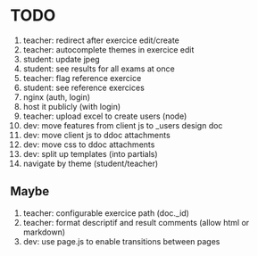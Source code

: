 # TODO

1. teacher: redirect after exercice edit/create
1. teacher: autocomplete themes in exercice edit
1. student: update jpeg
1. student: see results for all exams at once
1. teacher: flag reference exercice
1. student: see reference exercices
1. nginx (auth, login)
1. host it publicly (with login)
1. teacher: upload excel to create users (node)
1. dev: move features from client js to _users design doc
1. dev: move client js to ddoc attachments
1. dev: move css to ddoc attachments
1. dev: split up templates (into partials)
1. navigate by theme (student/teacher)

## Maybe
1. teacher: configurable exercice path (doc._id)
1. teacher: format descriptif and result comments (allow html or markdown)
1. dev: use page.js to enable transitions between pages
